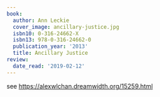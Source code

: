 ```yaml
---
book:
  author: Ann Leckie
  cover_image: ancillary-justice.jpg
  isbn10: 0-316-24662-X
  isbn13: 978-0-316-24662-0
  publication_year: '2013'
  title: Ancillary Justice
review:
  date_read: '2019-02-12'
---
```


see https://alexwlchan.dreamwidth.org/15259.html
